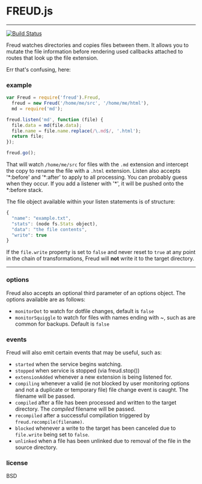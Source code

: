 FREUD.js
====
----

[![Build Status](https://travis-ci.org/jarofghosts/freud.png?branch=master)](https://travis-ci.org/jarofghosts/freud)

Freud watches directories and copies files between them. It allows you to mutate the file information before rendering used callbacks attached to routes that look up the file extension.

Err that's confusing, here:

### example ###

```js
var Freud = require('freud').Freud,
  freud = new Freud('/home/me/src', '/home/me/html'),
  md = require('md');

freud.listen('md', function (file) {
  file.data = md(file.data);
  file.name = file.name.replace(/\.md$/, '.html');
  return file;
});

freud.go();
```

That will watch `/home/me/src` for files with the `.md` extension and intercept the copy to rename the file with a `.html` extension. Listen also accepts '\*:before' and '\*:after' to apply to all processing. You can probably guess when they occur. If you add a listener with '\*', it will be pushed onto the \*:before stack.

The file object available within your listen statements is of structure:
```js
{
  "name": "example.txt",
  "stats": (node fs.Stats object),
  "data": "the file contents",
  "write": true
}
```

If the `file.write` property is set to `false` and never reset to `true` at any point in the chain of transformations, Freud will **not** write it to the target directory.

----

### options ###

Freud also accepts an optional third parameter of an options object. The options available are as follows:
* `monitorDot` to watch for dotfile changes, default is `false`
* `monitorSquiggle` to watch for files with names ending with ~, such as are common for backups. Default is `false`

### events ###

Freud will also emit certain events that may be useful, such as:
* `started` when the service begins watching.
* `stopped` when service is stopped (via freud.stop())
* `extensionAdded` whenever a new extension is being listened for.
* `compiling` whenever a valid (ie not blocked by user monitoring options and not a duplicate or temporary file) file change event is caught. The filename will be passed.
* `compiled` after a file has been processed and written to the target directory. The *compiled* filename will be passed.
* `recompiled` after a successful compilation triggered by `freud.recompile(filename)`.
* `blocked` whenever a write to the target has been canceled due to `file.write` being set to `false`.
* `unlinked` when a file has been unlinked due to removal of the file in the source directory.

### license ###

BSD
